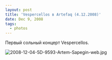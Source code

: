 ```yaml
---
layout: post
title: 'Vespercellos в Artefaq (4.12.2008)'
date: Dec 9, 2008
tags:
  - photos
---
```


Первый сольный концерт Vespercellos.

![2008-12-04-5D-9593-Artem-Sapegin-web.jpg](upload://2008-12-04-5D-9593-Artem-Sapegin-web.jpg)
